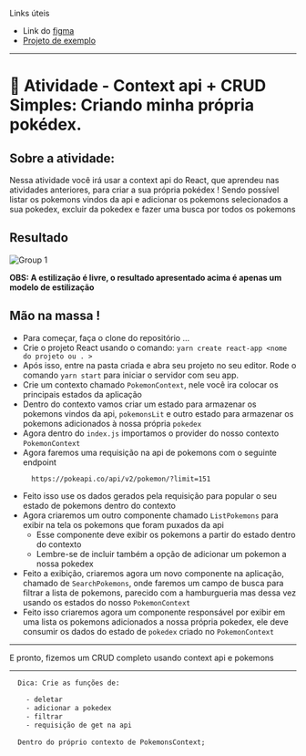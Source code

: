 Links úteis
  - Link do [figma](https://www.figma.com/file/h2VIN7X7U5mwAklA3lhOrZ/atividade-cruid-context-api-atividade)
  - [Projeto de exemplo](https://kenzie-cruid-context-api.vercel.app/)

---

# 💪 Atividade - Context api + CRUD Simples: Criando minha própria pokédex.

## Sobre a atividade: 

Nessa atividade você irá usar a context api do React, que aprendeu nas atividades anteriores, para criar a sua própria pokédex ! 
Sendo possível listar os pokemons vindos da api e adicionar os pokemons selecionados a sua pokedex, excluir da pokedex e fazer uma busca por todos os pokemons 

## Resultado 

![Group 1](https://user-images.githubusercontent.com/26152669/182900699-d70c37a9-42a6-438e-8a66-cbdcb24b3150.png)

**OBS: A estilização é livre, o resultado apresentado acima é apenas um modelo de estilização**
## Mão na massa !

  - Para começar, faça o clone do repositório …
  - Crie o projeto React usando o comando: `yarn create react-app <nome do projeto ou . >`
  - Após isso, entre na pasta criada e abra seu projeto no seu editor. Rode o comando `yarn start` para iniciar o servidor com seu app.
  - Crie um contexto chamado `PokemonContext`, nele você ira colocar os principais estados da aplicação
  - Dentro do contexto vamos criar um estado para armazenar os pokemons vindos da api, `pokemonsLit` e outro estado para armazenar os pokemons adicionados à nossa própria `pokedex`
  - Agora dentro do `index.js` importamos o provider do nosso contexto `PokemonContext`
  - Agora faremos uma requisição na api de pokemons com o seguinte endpoint
    ```
      https://pokeapi.co/api/v2/pokemon/?limit=151
    ```
  - Feito isso use os dados gerados pela requisição para popular o seu estado de pokemons dentro do contexto
  - Agora criaremos um outro componente chamado `ListPokemons` para exibir na tela os pokemons que foram puxados da api
    - Esse componente deve exibir os pokemons a partir do estado dentro do contexto
    - Lembre-se de incluir também a opção de adicionar um pokemon a nossa pokedex
  - Feito a exibição, criaremos agora um novo componente na aplicação, chamado de `SearchPokemons`, onde faremos um campo de busca para filtrar a lista de pokemons, parecido com a hamburgueria mas dessa vez usando os estados do nosso `PokemonContext`
  - Feito isso criaremos agora um componente responsável por exibir em uma lista os pokemons adicionados a nossa própria pokedex, ele deve consumir os dados do estado de `pokedex` criado no `PokemonContext`

---


E pronto, fizemos um CRUD completo usando context api e pokemons 


---

```txt
  Dica: Crie as funções de:  
  
    - deletar 
    - adicionar a pokedex
    - filtrar
    - requisição de get na api
  
  Dentro do próprio contexto de PokemonsContext;
```
